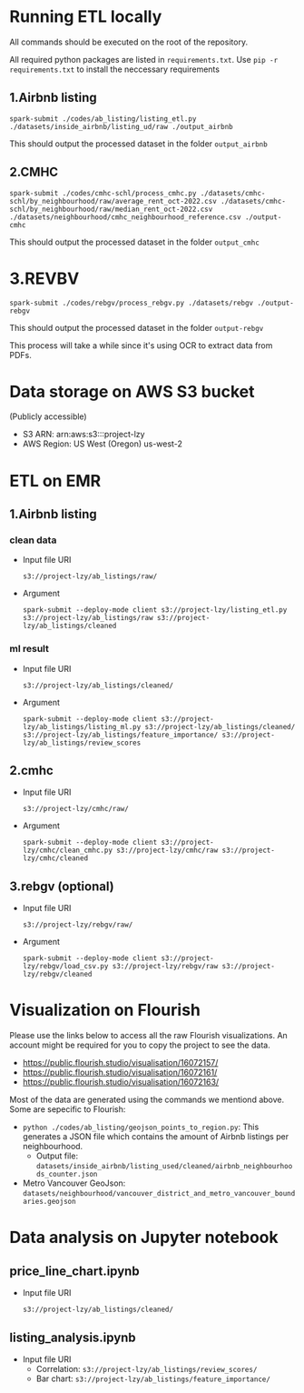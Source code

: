 # Running ETL locally
All commands should be executed on the root of the repository.

All required python packages are listed in `requirements.txt`. Use `pip -r requirements.txt` to install the neccessary requirements

## 1.Airbnb listing
`spark-submit ./codes/ab_listing/listing_etl.py ./datasets/inside_airbnb/listing_ud/raw ./output_airbnb` 

This should output the processed dataset in the folder `output_airbnb`

## 2.CMHC
`spark-submit ./codes/cmhc-schl/process_cmhc.py ./datasets/cmhc-schl/by_neighbourhood/raw/average_rent_oct-2022.csv ./datasets/cmhc-schl/by_neighbourhood/raw/median_rent_oct-2022.csv ./datasets/neighbourhood/cmhc_neighbourhood_reference.csv ./output-cmhc`

This should output the processed dataset in the folder `output_cmhc`

# 3.REVBV
`spark-submit ./codes/rebgv/process_rebgv.py ./datasets/rebgv ./output-rebgv`

This should output the processed dataset in the folder `output-rebgv`

This process will take a while since it's using OCR to extract data from PDFs.

# Data storage on AWS S3 bucket
(Publicly accessible)
- S3 ARN: arn:aws:s3:::project-lzy
- AWS Region: US West (Oregon) us-west-2



# ETL on EMR

## 1.Airbnb listing

### clean data
- Input file URI

    `s3://project-lzy/ab_listings/raw/`

- Argument

    `spark-submit --deploy-mode client s3://project-lzy/listing_etl.py s3://project-lzy/ab_listings/raw s3://project-lzy/ab_listings/cleaned`

### ml result
- Input file URI

    `s3://project-lzy/ab_listings/cleaned/`

- Argument

    `spark-submit --deploy-mode client s3://project-lzy/ab_listings/listing_ml.py s3://project-lzy/ab_listings/cleaned/ s3://project-lzy/ab_listings/feature_importance/ s3://project-lzy/ab_listings/review_scores`


## 2.cmhc
- Input file URI

    `s3://project-lzy/cmhc/raw/`

- Argument

    `spark-submit --deploy-mode client s3://project-lzy/cmhc/clean_cmhc.py s3://project-lzy/cmhc/raw s3://project-lzy/cmhc/cleaned`


## 3.rebgv (optional)
- Input file URI

    `s3://project-lzy/rebgv/raw/`

- Argument

    `spark-submit --deploy-mode client s3://project-lzy/rebgv/load_csv.py s3://project-lzy/rebgv/raw s3://project-lzy/rebgv/cleaned`



# Visualization on Flourish
Please use the links below to access all the raw Flourish visualizations. An account might be required for you to copy the project to see the data.

- https://public.flourish.studio/visualisation/16072157/
- https://public.flourish.studio/visualisation/16072161/
- https://public.flourish.studio/visualisation/16072163/

Most of the data are generated using the commands we mentiond above. Some are sepecific to Flourish:

- `python ./codes/ab_listing/geojson_points_to_region.py`: This generates a JSON file which contains the amount of Airbnb listings per neighbourhood.
  - Output file: `datasets/inside_airbnb/listing_used/cleaned/airbnb_neighbourhoods_counter.json`
- Metro Vancouver GeoJson: `datasets/neighbourhood/vancouver_district_and_metro_vancouver_boundaries.geojson`

# Data analysis on Jupyter notebook

## price_line_chart.ipynb
- Input file URI

    `s3://project-lzy/ab_listings/cleaned/`

## listing_analysis.ipynb
- Input file URI
    - Correlation: `s3://project-lzy/ab_listings/review_scores/`
    - Bar chart: `s3://project-lzy/ab_listings/feature_importance/`
    
